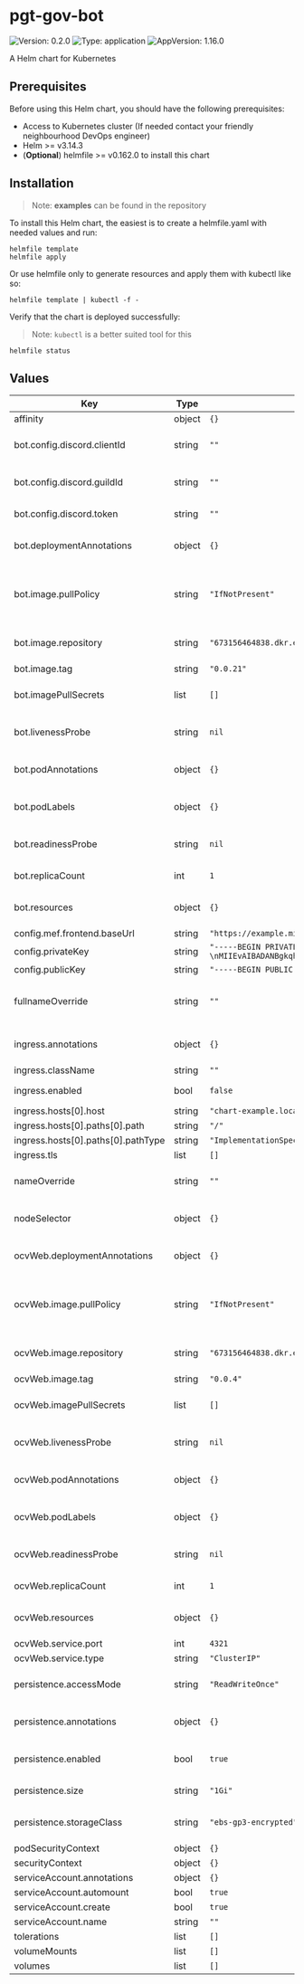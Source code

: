 # pgt-gov-bot

![Version: 0.2.0](https://img.shields.io/badge/Version-0.2.0-informational?style=flat-square) ![Type: application](https://img.shields.io/badge/Type-application-informational?style=flat-square) ![AppVersion: 1.16.0](https://img.shields.io/badge/AppVersion-1.16.0-informational?style=flat-square)

A Helm chart for Kubernetes

## Prerequisites

Before using this Helm chart, you should have the following prerequisites:

- Access to Kubernetes cluster (If needed contact your friendly neighbourhood DevOps engineer)
- Helm >= v3.14.3
- (**Optional**) helmfile >= v0.162.0 to install this chart

## Installation

> Note: **examples** can be found in the repository

To install this Helm chart, the easiest is to create a helmfile.yaml with needed values and run:

```
helmfile template
helmfile apply
```

Or use helmfile only to generate resources and apply them with kubectl like so:

```
helmfile template | kubectl -f -
```

Verify that the chart is deployed successfully:

> Note: `kubectl` is a better suited tool for this

```
helmfile status
```

## Values

| Key | Type | Default | Description |
|-----|------|---------|-------------|
| affinity | object | `{}` | Affinity rules |
| bot.config.discord.clientId | string | `""` | Discord Application ID |
| bot.config.discord.guildId | string | `""` | Discord Guild/Server ID |
| bot.config.discord.token | string | `""` | Discord API Token |
| bot.deploymentAnnotations | object | `{}` | Annotations to add to the deployment |
| bot.image.pullPolicy | string | `"IfNotPresent"` | The pullPolicy used when pulling the image |
| bot.image.repository | string | `"673156464838.dkr.ecr.us-west-2.amazonaws.com/pgt-gov-bot"` | The repository of the image |
| bot.image.tag | string | `"0.0.21"` |  |
| bot.imagePullSecrets | list | `[]` | The secrets used to pull the image |
| bot.livenessProbe | string | `nil` | Liveness check configuration |
| bot.podAnnotations | object | `{}` | Annotations to add to the pods |
| bot.podLabels | object | `{}` | Labels to add to the pods |
| bot.readinessProbe | string | `nil` | Readiness check configuration |
| bot.replicaCount | int | `1` | The number of replicas |
| bot.resources | object | `{}` | Resource limitations for the pods |
| config.mef.frontend.baseUrl | string | `"https://example.minaprotocol.network"` |  |
| config.privateKey | string | `"-----BEGIN PRIVATE KEY-----\nMIIEvAIBADANBgkqhkiG9w0BAQEFAASCBKYwggSiAgEAAoIBAQDCEKoQMfoxAoAx\nL9aNa2YP5EIy8dgqB/bcR6jaZwBUGaxqdeaA9ofYiIcEZyqPW5hL79i+tvHKfhU+\nTgh2VLAy2bpHyJZknwzLfC1lAyx67lZeIZpV1pqgvJL08rQZpddV+42Cucx2AglD\nT25X0W/FjsIwZKfq9eiRKIa0avrd8PUM9A5NmQcVg2lsxLDR4fCqaieQSm3u1gXf\nNO8H8wfyS5ZLgXWskzjAgeJgqg49SphziV/sr9+I4YSWQxAMYsVd6wwJVcMh25Hd\notjCHCS/HFxIVAvpt2YZf/xc9qZ0KKC7EA8CfjsrzQAX1SlMbamXu6d5JeyLcI+h\n8PzJOUvVAgMBAAECggEASL/mgNu7ZtQBKm88hxdT03FGP8LZvifuKvXSHs2uGdjm\nAaLhHkdM9ad4tfXWxpcXqJ/pKNV8HuTVId4u3e0xgF6OropLlrzpFv8eJVfjPNJM\nHk2KhdNFdCw9CwZQ7ax15Q3AJtlwBG0O++SzAMjKlczGj02shTBaVtBSbyALm1co\nfRLaWjHdOUgHprbm+OG6cplGiJHkdCIf4pyo/OBt9rA/8f8mSvSTG7p3YamOAWFU\npGup1mRQmvOPjX4No2pzpEofKsZmlCYNZigABfjrUY2+Rmj0kELnxVnhoowu/ben\nNWGVeL5JhpWnfhYquzOf/N+qvGPVP0XUGM+roDGboQKBgQD96aCpkXcJMNAfevH3\nOPffLmMwLKbDu3N6xpSMiDN7rFmfzp7yxMW1mTj9juTKsHa5v7F4RQ3I1N+RNCp6\nOBgrqQC5uU7D+1P6f072xWjw5aV84JfBedkj78N97fblCVCdXXebf7TsKQAJJUWR\nb0pT+yi2Yiz0neVgBd/ER2J/gwKBgQDDqRWhHl7vMGuW0OksTbdEX2VRkOZNBjfn\nfly97e+eCccL41ghRLhGjBfDGUi6DuB6XCUdZqGZVi8Fy30V2wrsPyZ4xiypWJS/\nARMMGvM1vbG6GY0pPzDzooIm8TsXl59cLOedKrfyLhLB5Cn34X1p8kWrsQmfnecD\nnAcr1nqPxwKBgExLIsdQuh+81wxeeM38BB6/ZXZYNFOjw3MksAX59t42T0fBYek4\nTt/eBk3J3d05YLM3ci/dL+Mkc3jB3/GRYVHdGia0E4K3xegC0Ms9Teb0WeFH6tFr\nt18g7/CqzADN57chGotSuB4tw6D73gdxFThew0DqBvAJcZ6EpVPozyPZAoGAcN6j\neZR5k2XNSu0s9b/HTwvw+MKr+Bb0PPiqK26M4hAl4Pe/KUHpQ9khBA0b5Skb2bo6\nNuGzqy8KZT9j4y2++VXcraM0tGRDOoQ2Jq+NSZ0qX37J7ddkN8exaSGTwyJWbegB\nnKq9/lkRvQQQKczMekemZUr1kDyYvX5OrL1HapUCgYAM7VCohi1sFfDUov1lAc+d\na51R641gaZmlw2749k762+6J6vagu6hcWljPiHo4pA9drvVqeMsNdKcXfs1JXqnC\niTdqrpGobUM8bNVyPRXxryQIKOJ6ou8xt1pyenAhOoMTOSOllnU8/bM/VSPXXHrf\nGv61TwASbeDP/WPoCMnylw==\n"` |  |
| config.publicKey | string | `"-----BEGIN PUBLIC KEY-----\nMIIBIjANBgkqhkiG9w0BAQEFAAOCAQ8AMIIBCgKCAQEAwhCqEDH6MQKAMS/WjWtm\nD+RCMvHYKgf23Eeo2mcAVBmsanXmgPaH2IiHBGcqj1uYS+/Yvrbxyn4VPk4IdlSw\nMtm6R8iWZJ8My3wtZQMseu5WXiGaVdaaoLyS9PK0GaXXVfuNgrnMdgIJQ09uV9Fv\nxY7CMGSn6vXokSiGtGr63fD1DPQOTZkHFYNpbMSw0eHwqmonkEpt7tYF3zTvB/MH\n8kuWS4F1rJM4wIHiYKoOPUqYc4lf7K/fiOGElkMQDGLFXesMCVXDIduR3aLYwhwk\nvxxcSFQL6bdmGX/8XPamdCiguxAPAn47K80AF9UpTG2pl7uneSXsi3CPofD8yTlL\n1QIDAQAB\n-----END PUBLIC KEY-----\n"` |  |
| fullnameOverride | string | `""` | The full release name override |
| ingress.annotations | object | `{}` | Annotations to add to the Ingress |
| ingress.className | string | `""` | Ingress class |
| ingress.enabled | bool | `false` | Enable Ingress |
| ingress.hosts[0].host | string | `"chart-example.local"` |  |
| ingress.hosts[0].paths[0].path | string | `"/"` |  |
| ingress.hosts[0].paths[0].pathType | string | `"ImplementationSpecific"` |  |
| ingress.tls | list | `[]` |  |
| nameOverride | string | `""` | The release name override |
| nodeSelector | object | `{}` | Node selector labels |
| ocvWeb.deploymentAnnotations | object | `{}` | Annotations to add to the deployment |
| ocvWeb.image.pullPolicy | string | `"IfNotPresent"` | The pullPolicy used when pulling the image |
| ocvWeb.image.repository | string | `"673156464838.dkr.ecr.us-west-2.amazonaws.com/pgt-gov-bot-ocv-web"` | The repository of the image |
| ocvWeb.image.tag | string | `"0.0.4"` |  |
| ocvWeb.imagePullSecrets | list | `[]` | The secrets used to pull the image |
| ocvWeb.livenessProbe | string | `nil` | Liveness check configuration |
| ocvWeb.podAnnotations | object | `{}` | Annotations to add to the pods |
| ocvWeb.podLabels | object | `{}` | Labels to add to the pods |
| ocvWeb.readinessProbe | string | `nil` | Readiness check configuration |
| ocvWeb.replicaCount | int | `1` | The number of replicas |
| ocvWeb.resources | object | `{}` | Resource limitations for the pods |
| ocvWeb.service.port | int | `4321` | Service port |
| ocvWeb.service.type | string | `"ClusterIP"` | Service type |
| persistence.accessMode | string | `"ReadWriteOnce"` | The access mode of the PVC |
| persistence.annotations | object | `{}` | Annotations to add to the PVC |
| persistence.enabled | bool | `true` | Enable persistence using PVC |
| persistence.size | string | `"1Gi"` | The size of the PVC |
| persistence.storageClass | string | `"ebs-gp3-encrypted"` | The StorageClass of the PVC |
| podSecurityContext | object | `{}` |  |
| securityContext | object | `{}` |  |
| serviceAccount.annotations | object | `{}` |  |
| serviceAccount.automount | bool | `true` |  |
| serviceAccount.create | bool | `true` |  |
| serviceAccount.name | string | `""` |  |
| tolerations | list | `[]` | Tolerations |
| volumeMounts | list | `[]` |  |
| volumes | list | `[]` |  |

